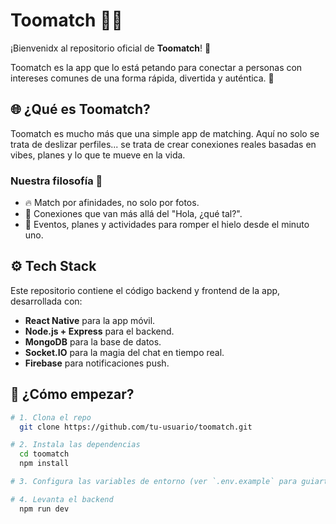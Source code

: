 # Toomatch 📱🔥


¡Bienvenidx al repositorio oficial de **Toomatch**! 🚀

Toomatch es la app que lo está petando para conectar a personas con intereses comunes de una forma rápida, divertida y auténtica. 💜

## 🌐 ¿Qué es Toomatch?
Toomatch es mucho más que una simple app de matching. Aquí no solo se trata de deslizar perfiles... se trata de crear conexiones reales basadas en vibes, planes y lo que te mueve en la vida.

### Nuestra filosofía 🌈
- 🔥 Match por afinidades, no solo por fotos.
- 💬 Conexiones que van más allá del "Hola, ¿qué tal?".
- 🎯 Eventos, planes y actividades para romper el hielo desde el minuto uno.

## ⚙️ Tech Stack
Este repositorio contiene el código backend y frontend de la app, desarrollada con:
- **React Native** para la app móvil.
- **Node.js + Express** para el backend.
- **MongoDB** para la base de datos.
- **Socket.IO** para la magia del chat en tiempo real.
- **Firebase** para notificaciones push.

## 🔑 ¿Cómo empezar?
```bash
# 1. Clona el repo
  git clone https://github.com/tu-usuario/toomatch.git

# 2. Instala las dependencias
  cd toomatch
  npm install

# 3. Configura las variables de entorno (ver `.env.example` para guiarte)

# 4. Levanta el backend
  npm run dev
